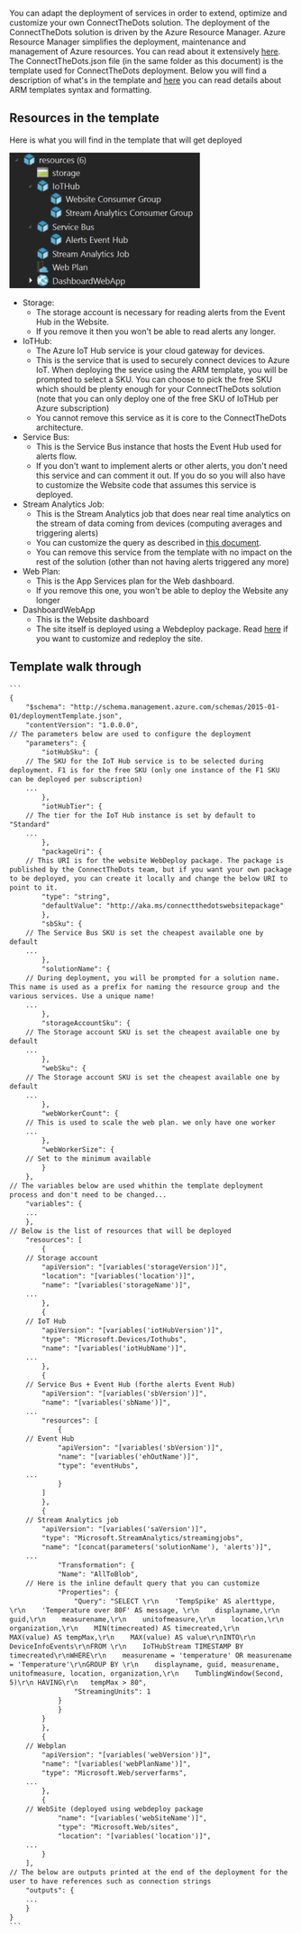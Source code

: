 You can adapt the deployment of services in order to extend, optimize and customize your own ConnectTheDots solution.
The deployment of the ConnectTheDots solution is driven by the Azure Resource Manager.
Azure Resource Manager simplifies the deployment, maintenance and management of Azure resources. You can read about it extensively [here](https://azure.microsoft.com/en-us/documentation/articles/resource-group-overview/).
The ConnectTheDots.json file (in the same folder as this document) is the template used for ConnectTheDots deployment.
Below you will find a description of what's in the template and [here](https://azure.microsoft.com/en-us/documentation/articles/resource-group-authoring-templates/) you can read details about ARM templates syntax and formatting.

## Resources in the template ##
Here is what you will find in the template that will get deployed

![](images/Resources.png)

- Storage:
  - The storage account is necessary for reading alerts from the Event Hub in the Website.
  - If you remove it then you won't be able to read alerts any longer.
- IoTHub:
  - The Azure IoT Hub service is your cloud gateway for devices.
  - This is the service that is used to securely connect devices to Azure IoT. When deploying the sevice using the ARM template, you will be prompted to select a SKU. You can choose to pick the free SKU which should be plenty enough for your ConnectTheDots solution (note that you can only deploy one of the free SKU of IoTHub per Azure subscription)
  - You cannot remove this service as it is core to the ConnectTheDots architecture.
- Service Bus:
  - This is the Service Bus instance that hosts the Event Hub used for alerts flow.
  - If you don't want to implement alerts or other alerts, you don't need this service and can comment it out. If you do so you will also have to customize the Website code that assumes this service is deployed.
- Stream Analytics Job:
  - This is the Stream Analytics job that does near real time analytics on the stream of data coming from devices (computing averages and triggering alerts)
  - You can customize the query as described in [this document](../StreamAnalyticsQueries/SA_Setup.md).
  - You can remove this service from the template with no impact on the rest of the solution (other than not having alerts triggered any more)
- Web Plan: 
  - This is the App Services plan for the Web dashboard.
  - If you remove this one, you won't be able to deploy the Website any longer
- DashboardWebApp
  - This is the Website dashboard
  - The site itself is deployed using a Webdeploy package. Read [here](../WebSite/WebsitePublish.md) if you want to customize and redeploy the site.

## Template walk through

    ```
    {
        "$schema": "http://schema.management.azure.com/schemas/2015-01-01/deploymentTemplate.json",
        "contentVersion": "1.0.0.0",
    // The parameters below are used to configure the deployment
        "parameters": {
            "iotHubSku": {
        // The SKU for the IoT Hub service is to be selected during deployment. F1 is for the free SKU (only one instance of the F1 SKU can be deployed per subscription)
        ...   
            },
            "iotHubTier": {
        // The tier for the IoT Hub instance is set by default to "Standard"
        ...
            },
            "packageUri": {
        // This URI is for the website WebDeploy package. The package is published by the ConnectTheDots team, but if you want your own package to be deployed, you can create it locally and change the below URI to point to it.
            "type": "string",
            "defaultValue": "http://aka.ms/connectthedotswebsitepackage"
            },
            "sbSku": {
        // The Service Bus SKU is set the cheapest available one by default
        ...
            },
            "solutionName": {
        // During deployment, you will be prompted for a solution name. This name is used as a prefix for naming the resource group and the various services. Use a unique name!
        ...
            },
            "storageAccountSku": {
        // The Storage account SKU is set the cheapest available one by default
        ...
            },
            "webSku": {
        // The Storage account SKU is set the cheapest available one by default
        ...
            },
            "webWorkerCount": {
        // This is used to scale the web plan. we only have one worker
        ...
            },
            "webWorkerSize": {
        // Set to the minimum available
            }   
        },
    // The variables below are used whithin the template deployment process and don't need to be changed...
        "variables": {
        ...
        },
    // Below is the list of resources that will be deployed
        "resources": [
            {
        // Storage account
            "apiVersion": "[variables('storageVersion')]",
            "location": "[variables('location')]",
            "name": "[variables('storageName')]",
        ...
            },
            {
        // IoT Hub
            "apiVersion": "[variables('iotHubVersion')]",
            "type": "Microsoft.Devices/Iothubs",
            "name": "[variables('iotHubName')]",
        ...
            },
            {
        // Service Bus + Event Hub (forthe alerts Event Hub)
            "apiVersion": "[variables('sbVersion')]",
            "name": "[variables('sbName')]",
        ...
            "resources": [
                {
        // Event Hub
                "apiVersion": "[variables('sbVersion')]",
                "name": "[variables('ehOutName')]",
                "type": "eventHubs",
        ...
                }
            ]
            },
            {
        // Stream Analytics job
            "apiVersion": "[variables('saVersion')]",
            "type": "Microsoft.StreamAnalytics/streamingjobs",
            "name": "[concat(parameters('solutionName'), 'alerts')]",
        ...
                "Transformation": {
                "Name": "AllToBlob",
        // Here is the inline default query that you can customize
                "Properties": {
                    "Query": "SELECT \r\n    'TempSpike' AS alerttype, \r\n    'Temperature over 80F' AS message, \r\n    displayname,\r\n    guid,\r\n    measurename,\r\n    unitofmeasure,\r\n    location,\r\n    organization,\r\n    MIN(timecreated) AS timecreated,\r\n    MAX(value) AS tempMax,\r\n    MAX(value) AS value\r\nINTO\r\n    DeviceInfoEvents\r\nFROM \r\n    IoTHubStream TIMESTAMP BY timecreated\r\nWHERE\r\n    measurename = 'temperature' OR measurename = 'Temperature'\r\nGROUP BY \r\n    displayname, guid, measurename, unitofmeasure, location, organization,\r\n    TumblingWindow(Second, 5)\r\n HAVING\r\n   tempMax > 80",
                    "StreamingUnits": 1
                }
                }
            }
            },
            {
        // Webplan
            "apiVersion": "[variables('webVersion')]",
            "name": "[variables('webPlanName')]",
            "type": "Microsoft.Web/serverfarms",
        ...
            },
            {
        // WebSite (deployed using webdeploy package
                "name": "[variables('webSiteName')]",
                "type": "Microsoft.Web/sites",
                "location": "[variables('location')]",
        ...
            }
        ],
    // The below are outputs printed at the end of the deployment for the user to have references such as connection strings
        "outputs": {
        ...
        }
    }
    ```